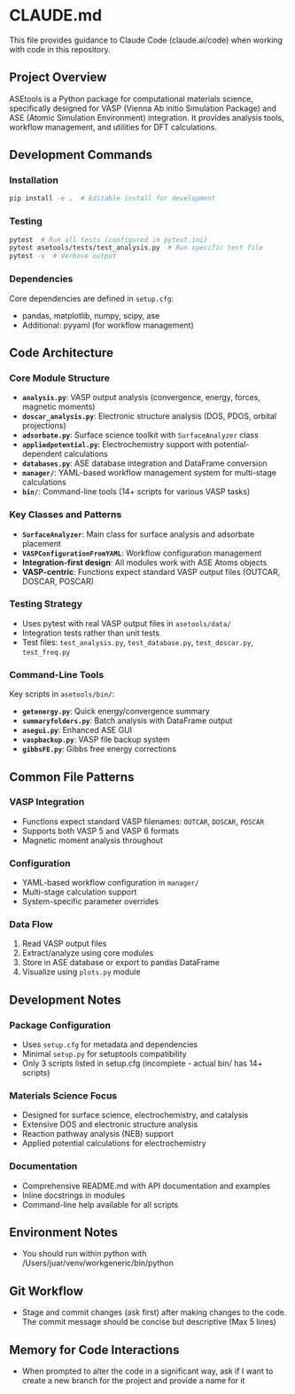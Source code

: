 # CLAUDE.md

This file provides guidance to Claude Code (claude.ai/code) when working with code in this repository.

## Project Overview

ASEtools is a Python package for computational materials science, specifically designed for VASP (Vienna Ab initio Simulation Package) and ASE (Atomic Simulation Environment) integration. It provides analysis tools, workflow management, and utilities for DFT calculations.

## Development Commands

### Installation
```bash
pip install -e .  # Editable install for development
```

### Testing
```bash
pytest  # Run all tests (configured in pytest.ini)
pytest asetools/tests/test_analysis.py  # Run specific test file
pytest -v  # Verbose output
```

### Dependencies
Core dependencies are defined in `setup.cfg`:
- pandas, matplotlib, numpy, scipy, ase
- Additional: pyyaml (for workflow management)

## Code Architecture

### Core Module Structure
- **`analysis.py`**: VASP output analysis (convergence, energy, forces, magnetic moments)
- **`doscar_analysis.py`**: Electronic structure analysis (DOS, PDOS, orbital projections)
- **`adsorbate.py`**: Surface science toolkit with `SurfaceAnalyzer` class
- **`appliedpotential.py`**: Electrochemistry support with potential-dependent calculations
- **`databases.py`**: ASE database integration and DataFrame conversion
- **`manager/`**: YAML-based workflow management system for multi-stage calculations
- **`bin/`**: Command-line tools (14+ scripts for various VASP tasks)

### Key Classes and Patterns
- **`SurfaceAnalyzer`**: Main class for surface analysis and adsorbate placement
- **`VASPConfigurationFromYAML`**: Workflow configuration management
- **Integration-first design**: All modules work with ASE Atoms objects
- **VASP-centric**: Functions expect standard VASP output files (OUTCAR, DOSCAR, POSCAR)

### Testing Strategy
- Uses pytest with real VASP output files in `asetools/data/`
- Integration tests rather than unit tests
- Test files: `test_analysis.py`, `test_database.py`, `test_doscar.py`, `test_freq.py`

### Command-Line Tools
Key scripts in `asetools/bin/`:
- **`getenergy.py`**: Quick energy/convergence summary
- **`summaryfolders.py`**: Batch analysis with DataFrame output
- **`asegui.py`**: Enhanced ASE GUI
- **`vaspbackup.py`**: VASP file backup system
- **`gibbsFE.py`**: Gibbs free energy corrections

## Common File Patterns

### VASP Integration
- Functions expect standard VASP filenames: `OUTCAR`, `DOSCAR`, `POSCAR`
- Supports both VASP 5 and VASP 6 formats
- Magnetic moment analysis throughout

### Configuration
- YAML-based workflow configuration in `manager/`
- Multi-stage calculation support
- System-specific parameter overrides

### Data Flow
1. Read VASP output files
2. Extract/analyze using core modules
3. Store in ASE database or export to pandas DataFrame
4. Visualize using `plots.py` module

## Development Notes

### Package Configuration
- Uses `setup.cfg` for metadata and dependencies
- Minimal `setup.py` for setuptools compatibility
- Only 3 scripts listed in setup.cfg (incomplete - actual bin/ has 14+ scripts)

### Materials Science Focus
- Designed for surface science, electrochemistry, and catalysis
- Extensive DOS and electronic structure analysis
- Reaction pathway analysis (NEB) support
- Applied potential calculations for electrochemistry

### Documentation
- Comprehensive README.md with API documentation and examples
- Inline docstrings in modules
- Command-line help available for all scripts

## Environment Notes
- You should run within python with /Users/juar/venv/workgeneric/bin/python

## Git Workflow
- Stage and commit changes (ask first) after making changes to the code. The commit message should be concise but descriptive (Max 5 lines)

## Memory for Code Interactions
- When prompted to alter the code in a significant way, ask if I want to create a new branch for the project and provide a name for it